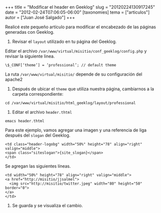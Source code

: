 +++
title = "Modificar el header en Geeklog"
slug = "20120224130917245"
date = "2012-02-24T07:06:05-06:00"
[taxonomies]
tema = ["articulos"]
autor = ["Juan José Salgado"]
+++

Realicé este pequeño artículo para modificar el encabezado de las
páginas generadas con Geeklog.

1. Revisar el `layout` utilizado en tu página del Geeklog.

Editar el archivo `/var/www/virtual/misitio/conf_geeklog/config.php` y revisar
la siguiente linea.

```{php}
\$_CONF[‘theme’] = ‘professional’; // default theme
```

La ruta `/var/www/virtual/misitio/` depende de su configuración del apache2

1. Después de ubicar el `theme` que utiliza nuestra página, cambiarnos a la
   carpeta correspondiente:

```{shell}
cd /var/www/virtual/misitio/html_geeklog/layout/professional
```

1. Editar el archivo `header.thtml`

```{shell}
emacs header.thtml
```

Para este ejemplo, vamos agregar una imagen y una referencia de liga después del
`slogan` del Geeklog.

```{html}
<td class="header-logobg" width="50%" height="78" align="right" valign="middle">
<span class="siteslogan">{site_slogan}</span>
</td>
```

Se agregan las siguientes líneas.

```{html}
<td width="50%" height="78" align="right" valign="middle">
<a href="http://misitio/jjsalmel">
  <img src="http://misitio/twitter.jpeg" width="80" height="50" border="0">
</a>
</td>
```

1. Se guarda y se visualiza el cambio.
